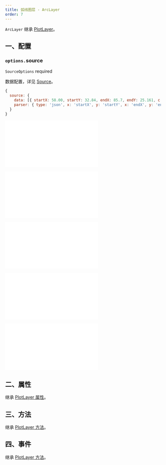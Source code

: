 ```yaml
---
title: 弧线图层 - ArcLayer
order: 7
---
```


`ArcLayer` 继承 [PlotLayer](/zh/docs/api/layers/plot-layer)。

## 一、配置

### `options.`source

`SourceOptions` required

数据配置，详见 [Source](/zh/docs/api/source)。

```js
{
  source: {
    data: [{ startX: 58.00, startY: 32.84, endX: 85.7, endY: 25.161, c: 'red', t: 20, n: 'chengdu' }],
    parser: { type: 'json', x: 'startX', y: 'startY', x: 'endX', y: 'endY', }
  }
}
```

<embed src="@/docs/common/layers/arc-layer/shape.zh.md"></embed>

<embed src="@/docs/common/attribute/color.zh.md"></embed>

<embed src="@/docs/common/layers/arc-layer/size.zh.md"></embed>

<embed src="@/docs/common/layers/arc-layer/style.zh.md"></embed>

<embed src="@/docs/common/layers/lines-layer/animate.zh.md"></embed>

## 二、属性

继承 [PlotLayer 属性](/zh/docs/api/layers/plot-layer#二、属性)。

## 三、方法

继承 [PlotLayer 方法](/zh/docs/api/layers/plot-layer#三、方法)。

## 四、事件

继承 [PlotLayer 方法](/zh/docs/api/layers/plot-layer#四、事件)。
